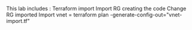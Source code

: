 This lab includes :
Terraform import
Import RG creating the code
Change RG imported
Import vnet =  terraform plan -generate-config-out="vnet-import.tf"